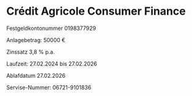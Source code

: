 # Crédit Agricole Consumer Finance

Festgeldkontonummer 0198377929

Anlagebetrag: 50000 € 

Zinssatz 3,8 % p.a.

Laufzeit: 27.02.2024 bis 27.02.2026

Ablafdatum 27.02.2026



Servise-Nummer: 06721-9101836
